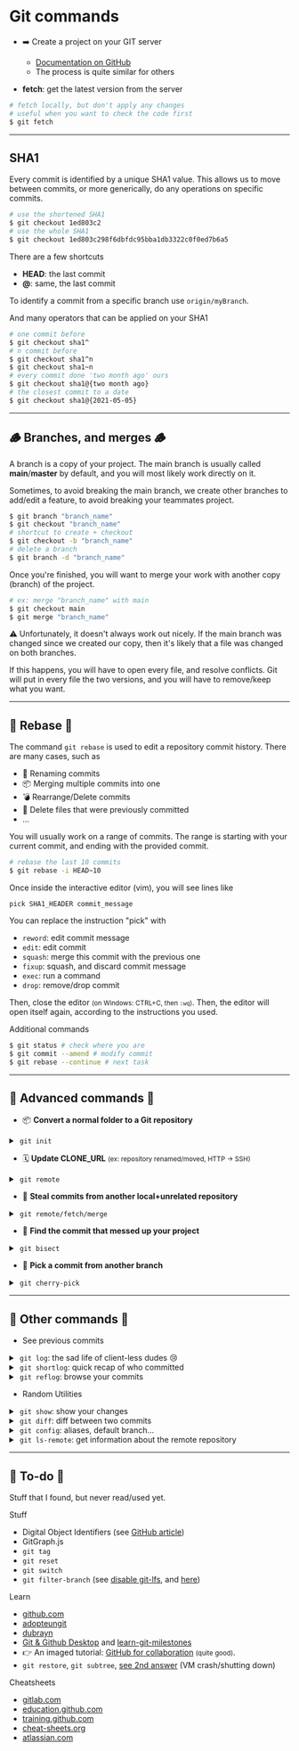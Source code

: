 # Git commands

<div class="row row-cols-md-2 mt-4"><div>

* ➡️ Create a project on your GIT server

  * [Documentation on GitHub](https://docs.github.com/en/repositories/creating-and-managing-repositories/creating-a-new-repository)
  * The process is quite similar for others
</div><div>

* **fetch**: get the latest version from the server

```bash
# fetch locally, but don't apply any changes
# useful when you want to check the code first
$ git fetch
```
</div></div>

<hr class="sep-both">

## SHA1

<div class="row row-cols-md-2 mt-4"><div>

Every commit is identified by a unique SHA1 value. This allows us to move between commits, or more generically, do any operations on specific commits.

```bash
# use the shortened SHA1
$ git checkout 1ed803c2
# use the whole SHA1
$ git checkout 1ed803c298f6dbfdc95bba1db3322c0f0ed7b6a5
```

There are a few shortcuts

* **HEAD**: the last commit
* **@**: same, the last commit

To identify a commit from a specific branch use `origin/myBranch`.
</div><div>

And many operators that can be applied on your SHA1

```bash
# one commit before
$ git checkout sha1^
# n commit before
$ git checkout sha1^n
$ git checkout sha1~n
# every commit done 'two month ago' ours
$ git checkout sha1@{two month ago}
# the closest commit to a date
$ git checkout sha1@{2021-05-05}
```
</div></div>

<hr class="sep-both">

## 🪵 Branches, and merges 🪵 

<div class="row row-cols-md-2 mt-4"><div>

A branch is a copy of your project. The main branch is usually called **main**/**master** by default, and you will most likely work directly on it.

Sometimes, to avoid breaking the main branch, we create other branches to add/edit a feature, to avoid breaking your teammates project.

```bash
$ git branch "branch_name"
$ git checkout "branch_name"
# shortcut to create + checkout
$ git checkout -b "branch_name"
# delete a branch
$ git branch -d "branch_name"
```
</div><div>

Once you're finished, you will want to merge your work with another copy (branch) of the project.

```bash
# ex: merge "branch_name" with main
$ git checkout main
$ git merge "branch_name"
```

⚠️ Unfortunately, it doesn't always work out nicely. If the main branch was changed since we created our copy, then it's likely that a file was changed on both branches. 

If this happens, you will have to open every file, and resolve conflicts. Git will put in every file the two versions, and you will have to remove/keep what you want.

</div></div>

<hr class="sep-both">

## 🧹 Rebase 🧹

<div class="row row-cols-md-2 mt-4"><div>

The command `git rebase` is used to edit a repository commit history. There are many cases, such as

* 🧼 Renaming commits
* 📦 Merging multiple commits into one
* 💣 Rearrange/Delete commits
* 🔫 Delete files that were previously committed
* ...

You will usually work on a range of commits. The range is starting with your current commit, and ending with the provided commit. 

```bash
# rebase the last 10 commits
$ git rebase -i HEAD~10
```

Once inside the interactive editor (vim), you will see lines like

```text
pick SHA1_HEADER commit_message
```
</div><div>

You can replace the instruction "pick" with

* `reword`: edit commit message
* `edit`: edit commit
* `squash`: merge this commit with the previous one
* `fixup`: squash, and discard commit message
* `exec`: run a command
* `drop`: remove/drop commit

Then, close the editor <small>(on Windows: CTRL+C, then `:wq`)</small>. Then, the editor will open itself again, according to the instructions you used.

Additional commands

```bash
$ git status # check where you are
$ git commit --amend # modify commit
$ git rebase --continue # next task
```
</div></div>

<hr class="sep-both">

## 💪 Advanced commands 💪

<div class="row row-cols-md-2 mt-4"><div>

* 📦 **Convert a normal folder to a Git repository**

<details class="details-n">
<summary>&nbsp;<code>git init</code></summary>

```bash
# create .git
$ git init
$ git remote add origin CLONE_URL
```
</details>

* 🗓️ **Update CLONE_URL** <small>(ex: repository renamed/moved, HTTP $\to$ SSH)</small>

<details class="details-n">
<summary>&nbsp;<code>git remote</code></summary>

```bash
# get current clone URL
$ git remote get-url origin
# update the clone URL
$ git remote set-url origin NEW_CLONE_URL
```
</details>

* 🦄 **Steal commits from another local+unrelated repository**

<details class="details-n">
<summary>&nbsp;<code>git remote/fetch/merge</code></summary>

The goal is to "steal" commits from another local repository. For instance, if you started a project from scratch, but you want to get back the previous project commits.

```bash
# remove everything as you don't want old files
$ cd AnotherRepository
$ rm -rf *
$ git add .
$ git commit -m "feat: delete everything"
# move to the other repository
$ cd ../YourRepository
$ git remote add other ../AnotherRepository
$ git fetch other
$ git merge other/main --allow-unrelated-histories
# now, your repositories has commits from the previous repository
```
</details>
</div><div>

* 🔎 **Find the commit that messed up your project**

<details class="details-n">
<summary>&nbsp;<code>git bisect</code></summary>

If the project was working in **A**, and not working in **B**, then you can use `git bisect` to find the bad commit. This command uses a binary search algorithm (`recherche dichotomique`).

```bash
git bisect start A B
git bisect bad # not this one
git bisect good # it works here
git bisect skip # skip
git bisect reset # exit
```
</details>

* 🍒 **Pick a commit from another branch**

<details class="details-n">
<summary>&nbsp;<code>git cherry-pick</code></summary>

If the project was working in **A**, and not working in **B**, then you can use `git bisect` to find the bad commit. This command uses a binary search algorithm (`recherche dichotomique`).

```bash
# pick a commit
git cherry-pick SHA1
# pick files but do not commit
git cherry-pick SHA1 --no-commit
```
</details>
</div></div>

<hr class="sep-both">

## 🧺 Other commands 🧺

<div class="row row-cols-md-2 mt-4"><div>


* See previous commits

<details class="details-n">
<summary>&nbsp;<code>git log</code>: the sad life of client-less dudes 😢</summary>

```bash
$ git log
$ git log -n # last n
$ git log --oneline # one line per commit
$ git log --decorate # ...
$ git log --stat # changed files
$ git log -p # show diff
$ git log --pretty=fuller # custom: https://mirrors.edge.kernel.org/pub/software/scm/git/docs/git-log.html#_pretty_formats
$ git log --no-walk <COMMIT> # see one commit
$ git log --graph # draw graph
$ git log --grep="feat:" # filter by message
$ git log -- README.md # filter by files
```
</details>

<details class="details-n">
<summary>&nbsp;<code>git shortlog</code>: quick recap of who committed</summary>

```bash
$ git shortlog
```
</details>

<details class="details-n">
<summary>&nbsp;<code>git reflog</code>: browse your commits</summary>

```bash
$ git reflog --date=iso
```
</details>
</div><div>

* Random Utilities

<details class="details-n">
<summary>&nbsp;<code>git show</code>: show your changes</summary>

```bash
$ git show
$ git show -s --pretty=fuller HEAD
```
</details>

<details class="details-n">
<summary>&nbsp;<code>git diff</code>: diff between two commits</summary>

```bash
$ git diff
$ git diff <COMMIT>
$ git diff --check <COMMIT> # markers/whitespace errors
```
</details>

<details class="details-n">
<summary>&nbsp;<code>git config</code>: aliases, default branch...</summary>

```bash
# add aliases
$ git config --global alias.toto 'add .'
$ git toto # same as 'git add .'
```

```bash
# use "main" as the default branch
$ git config --global init.defaultBranch main
```
</details>

<details class="details-n">
<summary>&nbsp;<code>git ls-remote</code>: get information about the remote repository</summary>

```bash
git ls-remote
git ls-remote --heads
git ls-remote --tags
git ls-remote --heads --tags
```
</details>

</div></div>

<hr class="sep-both">

## 👻 To-do 👻

Stuff that I found, but never read/used yet.

<div class="row row-cols-md-2"><div>

Stuff

* Digital Object Identifiers (see [GitHub article](https://guides.github.com/activities/citable-code/))
* GitGraph.js
* `git tag`
* `git reset`
* `git switch`
* `git filter-branch` (see [disable git-lfs](https://stackoverflow.com/questions/48699293/how-do-i-disable-git-lfs), and [here](https://stackoverflow.com/questions/43762338/how-to-remove-file-from-git-history))

Learn

* [github.com](https://github.com/git-guides/)
* [adopteungit](https://github.com/lgiraudel/adopteungit)
* [dubrayn](https://dubrayn.github.io/IPS-DEV/git.html#1)
* [Git & Github Desktop](https://docs.google.com/presentation/d/1vtK6LoqwF4rQQZZy-ovuEgsYUwwMRXsqDVMOjAPSBt0/edit#slide=id.p) and [learn-git-milestones](https://github.com/omundy/learn-git-milestones)
* 👉 An imaged tutorial: [GitHub for collaboration](https://mozillascience.github.io/working-open-workshop/github_for_collaboration/) <small>(quite good)</small>.
* `git restore`, `git subtree`, [see 2nd answer](https://stackoverflow.com/questions/11706215/how-can-i-fix-the-git-error-object-file-is-empty) (VM crash/shutting down)
</div><div>

Cheatsheets

* [gitlab.com](https://about.gitlab.com/images/press/git-cheat-sheet.pdf)
* [education.github.com](https://education.github.com/git-cheat-sheet-education.pdf)
* [training.github.com](https://training.github.com/downloads/github-git-cheat-sheet.pdf)
* [cheat-sheets.org](http://www.cheat-sheets.org/saved-copy/git-cheat-sheet.pdf)
* [atlassian.com](https://www.atlassian.com/dam/jcr:e7e22f25-bba2-4ef1-a197-53f46b6df4a5/SWTM-2088_Atlassian-Git-Cheatsheet.pdf)
</div></div>